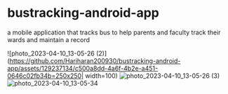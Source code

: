 # bustracking-android-app
a mobile application that tracks bus to help parents and faculty track their wards and maintain a record


![photo_2023-04-10_13-05-26 (2)](https://github.com/Hariharan200930/bustracking-android-app/assets/129237134/c500a8dd-4a6f-4b2e-a451-0646c02fb34b=250x250| width=100)
![photo_2023-04-10_13-05-26 (3)](https://github.com/Hariharan200930/bustracking-android-app/assets/129237134/705bcd42-fb09-491c-bc92-ba1f88dd2413)
![photo_2023-04-10_13-05-34](https://github.com/Hariharan200930/bustracking-android-app/assets/129237134/071047c3-a235-4dbc-b722-9c80df60bf4a)
